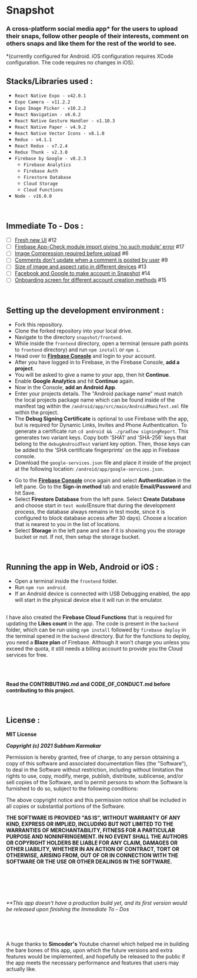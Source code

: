 # Snapshot
### A cross-platform social media app\* for the users to upload their snaps, follow other people of their interests, comment on others snaps and like them for the rest of the world to see.
\*(currently configured for Android. iOS configuration requires XCode configuration. The code requires no changes in iOS).
<br />

## Stacks/Libraries used :

- `React Native Expo - v42.0.1`
- `Expo Camera - v11.2.2`
- `Expo Image Picker - v10.2.2`
- `React Navigation - v6.0.2`
- `React Native Gesture Handler - v1.10.3`
- `React Native Paper - v4.9.2`
- `React Native Vector Icons - v8.1.0`
- `Redux - v4.1.1`
- `React Redux - v7.2.4`
- `Redux Thunk - v2.3.0`
- `Firebase by Google - v8.2.3`
  - `Firebase Analytics`
  - `Firebase Auth`
  - `Firestore Database`
  - `Cloud Storage`
  - `Cloud Functions`
- `Node - v16.0.0`

<br />

## Immediate To - Dos :

- [ ] [Fresh new UI](https://github.com/SubhamKarmakar24/snapshot/issues/12) #12
- [ ] [Firebase App-Check module import giving 'no such module' error](https://github.com/SubhamKarmakar24/snapshot/issues/17) #17
- [ ] [Image Compression required before upload](https://github.com/SubhamKarmakar24/snapshot/issues/6) #6
- [ ] [Comments don't update when a comment is posted by user](https://github.com/SubhamKarmakar24/snapshot/issues/9) #9
- [ ] [Size of image and aspect ratio in different devices](https://github.com/SubhamKarmakar24/snapshot/issues/13) #13
- [ ] [Facebook and Google to make account in Snapshot](https://github.com/SubhamKarmakar24/snapshot/issues/14) #14
- [ ] [Onboarding screen for different account creation methods](https://github.com/SubhamKarmakar24/snapshot/issues/15) #15

<br />

## Setting up the development environment :

- Fork this repository.
- Clone the forked repository into your local drive.
- Navigate to the directory `snapshot/frontend`.
- While inside the `frontend` directory, open a terminal (ensure path points to `frontend` directory) and run `npm install` or `npm i`.
- Head over to **[Firebase Console](https://console.firebase.google.com)** and login to your account.
- After you have logged in to Firebase, in the Firebase Console, **add a project**.
- You will be asked to give a name to your app, then hit **Continue**.
- Enable **Google Analytics** and hit **Continue** again.
- Now in the Console, **add an Android App**.
- Enter your projects details. The "Android package name" must match the local projects package name which can be found inside of the manifest tag within the `/android/app/src/main/AndroidManifest.xml` file within the project.
- The **Debug Signing Certificate** is optional to use Firebase with the app, but is required for Dynamic Links, Invites and Phone Authentication. To generate a certificate run `cd android && ./gradlew signingReport`. This generates two variant keys. Copy both 'SHA1' and 'SHA-256' keys that belong to the `debugAndroidTest` variant key option. Then, those keys can be added to the 'SHA certificate fingerprints' on the app in Firebase console.
- Download the `google-services.json` file and place it inside of the project at the following location: `/android/app/google-services.json`.
<!-- - Create a file named **`Firebase-Config.js`** inside the `frontend` directory. -->
<!-- - After the app has been added, go to the **Project Settings** by clicking the gear icon on the top left part of the Firebase Console(beside **Project Overview**). -->
<!-- - Scroll down a bit to see **Your Apps** section where you can see the Web App that you had created. -->
<!-- - You will find a ***SDK setup and configuration*** section there. Choose **Config** in the list of options and copy the code that has been generated. -->
<!-- - Paste the copied items inside the **`Firebase-Config.js`** file that you had created inside the `frontend` directory. Add `export` before `const firebaseConfig = { // Config // }`. -->
<!-- > It should look like this -->
<!-- export const firebaseConfig =
{
    apiKey: "XXX",
    authDomain: "XXX",
    projectId: "XXX",
    storageBucket: "XXX",
    messagingSenderId: "XXX",
    appId: "XXX",
    measurementId: "XXX"
}; -->

- Go to the **[Firebase Console](https://console.firebase.google.com)** once again and select **Authentication** in the left pane. Go to the **Sign-in method** tab and enable **Email/Password** and hit Save.
- Select **Firestore Database** from the left pane. Select **Create Database** and choose start in `test mode`(Ensure that during the development process, the database always remains in test mode, since it is configured to block database access after 30 days). Choose a location that is nearest to you in the list of locations.
- Select **Storage** in the left pane and see if it is showing you the storage bucket or not. If not, then setup the storage bucket.

<br />

## Running the app in Web, Android or iOS :
- Open a terminal inside the `frontend` folder.
- Run `npm run android`.
- If an Android device is connected with USB Debugging enabled, the app will start in the physical device else it will run in the emulator.
<!-- - A console will open in the Web Browser. -->
<!-- - Select the environment you want to open the app in. -->
<!-- - To run the app in a physical device(***Android, iOS***), download the **Expo Go** app from ***[Play Store](https://play.google.com/store/apps/details?id=host.exp.exponent&hl=en_IN&gl=US) or [App Store](https://apps.apple.com/us/app/expo-go/id982107779)***. For **Android**, scan the QR code from the **Expo Go** app. For **iOS**, open the Camera app and point to the QR code, and tap the **Open in Expo Go** notification that appears. -->

##

I have also created the **Firebase Cloud Functions** that is required for updating the **Likes count** in the app. The code is present in the `backend` folder, which can be run using `npm install` followed by `firebase deploy` in the terminal opened in the `backend` directory. But for the functions to deploy, you need a **Blaze plan** of Firebase. Although it won't charge you unless you exceed the quota, it still needs a billing account to provide you the Cloud services for free.

<br />
<br />

**Read the CONTRIBUTING.md and CODE_OF_CONDUCT.md before contributing to this project.**

<br />

## License :

**MIT License**

***Copyright (c) 2021 Subham Karmakar***

Permission is hereby granted, free of charge, to any person obtaining a copy
of this software and associated documentation files (the "Software"), to deal
in the Software without restriction, including without limitation the rights
to use, copy, modify, merge, publish, distribute, sublicense, and/or sell
copies of the Software, and to permit persons to whom the Software is
furnished to do so, subject to the following conditions:

The above copyright notice and this permission notice shall be included in all
copies or substantial portions of the Software.

**THE SOFTWARE IS PROVIDED "AS IS", WITHOUT WARRANTY OF ANY KIND, EXPRESS OR
IMPLIED, INCLUDING BUT NOT LIMITED TO THE WARRANTIES OF MERCHANTABILITY,
FITNESS FOR A PARTICULAR PURPOSE AND NONINFRINGEMENT. IN NO EVENT SHALL THE
AUTHORS OR COPYRIGHT HOLDERS BE LIABLE FOR ANY CLAIM, DAMAGES OR OTHER
LIABILITY, WHETHER IN AN ACTION OF CONTRACT, TORT OR OTHERWISE, ARISING FROM,
OUT OF OR IN CONNECTION WITH THE SOFTWARE OR THE USE OR OTHER DEALINGS IN THE
SOFTWARE.**

<br />

<br />

<br />

##

*\*\*This app doesn't have a production build yet, and its first version would be released upon finishing the Immediate To - Dos*

##

<br />

<br />


A huge thanks to **Simcoder's** Youtube channel which helped me in building the bare bones of this app, upon which the future versions and extra features would be implemented, and hopefully be released to the public if the app meets the necessary performance and features that users may actually like.
